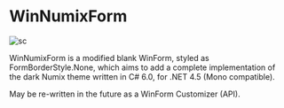 # WinNumixForm

![sc](http://didi.wilomgfx.net/p/numix2.png)

WinNumixForm is a modified blank WinForm, styled as FormBorderStyle.None, which aims to add a complete implementation of the dark Numix theme written in C# 6.0, for .NET 4.5 (Mono compatible).

May be re-written in the future as a WinForm Customizer (API).